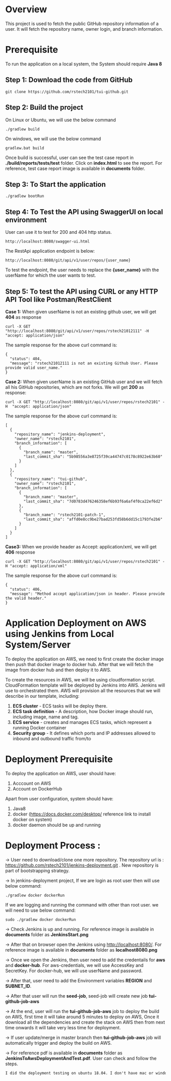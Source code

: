 
# Overview
This project is used to fetch the public GitHub repository information of a user. It will fetch the repository name, owner login, and branch information.

# Prerequisite
To run the application on a local system, the System should require <b>Java 8</b>

## Step 1: Download the code from GitHub
```
git clone https://github.com/rstech2101/tui-github.git
```

## Step 2: Build the project

On Linux or Ubuntu, we will use the below command

```
./gradlew build
```

On windows, we will use the below command

```
gradlew.bat build
```

Once build is successful, user can see the test case report in <b>./build/reports/tests/test</b> folder. Click on <b>index.html</b> to see the report. For reference, test case report image is available in <b>documents</b> folder.

## Step 3: To Start the application
```
./gradlew bootRun
```

## Step 4: To Test the API using SwaggerUI on local environment
User can use it to test for 200 and 404 http status.

```
http://localhost:8080/swagger-ui.html
```

The RestApi application endpoint is below:

```
http://localhost:8080/git/api/v1/user/repos/{user_name}
```

To test the endpoint, the user needs to replace the <b>{user_name}</b> with the userName for which the user wants to test.

## Step 5: To test the API using CURL or any HTTP API Tool like Postman/RestClient

<b>Case 1:</b> When given userName is not an existing github user, we will get <b>404</b> as response

```
curl -X GET "http://localhost:8080/git/api/v1/user/repos/rstech21012111" -H  "accept: application/json"
```
The sample response for the above curl command is:

```
{
  "status": 404,
  "message": "rstech21012111 is not an existing Github User. Please provide valid user_name."
}
```

<b>Case 2:</b> When given userName is an existing GitHub user and we will fetch all his GitHub repositories, which are not forks. We will get <b>200</b> as response:

```
curl -X GET "http://localhost:8080/git/api/v1/user/repos/rstech2101" -H  "accept: application/json"
```

The sample response for the above curl command is:

```
[
  {
    "repository_name": "jenkins-deployment",
    "owner_name": "rstech2101",
    "branch_information": [
      {
        "branch_name": "master",
        "last_commit_sha": "5b98556a3e8725f39ca44747c0178c8922e63b60"
      }
    ]
  },
  {
    "repository_name": "tui-github",
    "owner_name": "rstech2101",
    "branch_information": [
      {
        "branch_name": "master",
        "last_commit_sha": "7d0783d476246358ef6b93f6a6af4f0ca22ef6d2"
      },
      {
        "branch_name": "rstech2101-patch-1",
        "last_commit_sha": "affd0e8cc9be27bad253fd58b6dd15c1793fe2b6"
      }
    ]
  }
]
```

<b>Case3:</b> When we provide header as Accept: application/xml, we will get <b>406</b> response

```
curl -X GET "http://localhost:8080/git/api/v1/user/repos/rstech2101" -H "accept: application/xml"
```

The sample response for the above curl command is:

```
{
  "status": 406,
  "message": "Method accept application/json in header. Please provide the valid header."
}
```

# Application Deployment on AWS using Jenkins from Local System/Server
To deploy the application on AWS, we need to first create the docker image then push that docker image to docker hub. 
After that we will fetch the image from docker hub and then deploy it to AWS.

To create the resources in AWS, we will be using cloudformation script. CloudFormation template will be deployed by Jenkins into AWS.
Jenkins will use to orchestrated them. 
AWS will provision all the resources that we will describe in our template, including:
1. <b>ECS cluster</b> - ECS tasks will be deploy there.
2. <b>ECS task definition</b> - A description, how Docker image should run, including image, name and tag.
3. <b>ECS service</b> - creates and manages ECS tasks, which represent a running Docker container
4. <b>Security group</b> - It defines which ports and IP addresses allowed to inbound and outbound traffic from/to 


# Deployment Prerequisite
To deploy the application on AWS, user should have:
1. Acccount on AWS
2. Account on DockerHub

Apart from user configuration, system should have:
1. Java8
2. docker (<a href="https://docs.docker.com/desktop/">https://docs.docker.com/desktop/</a> reference link to install docker on system)
3. docker daemon should be up and running 

# Deployment Process :  
->  User need to download/clone one more repository. The repository url is : <a href="https://github.com/rstech2101/jenkins-deployment.git">https://github.com/rstech2101/jenkins-deployment.git</a> . New repository is part of bootstrapping strategy.

->  In jenkins-deployment project, If we are login as root user then will use below command: 

```
./gradlew docker dockerRun
```

If we are logging and running the command with other than root user. we will need to use below command:

```
sudo ./gradlew docker dockerRun
```

-> Check Jenkins is up and running. For reference image is available in <b>documents</b> folder as <b>JenkinsStart.png</b>

-> After that on browser open the Jenkins using <a href="http://localhost:8080/">http://localhost:8080/</a>. For reference image is available in <b>documents</b> folder as <b>localhost8080.png</b>

-> Once we open the Jenkins, then user need to add the credentails for <b>aws</b> and <b>docker-hub</b>. For aws-credentials, we will use AccessKey and SecretKey. For docker-hub, we will use userName and password.

-> After that, user need to add the Environment variables <b>REGION</b> and <b>SUBNET_ID</b>. 

-> After that user will run the <b>seed-job</b>, seed-job will create new job <b>tui-github-job-aws</b>

-> At the end, user will run the <b>tui-github-job-aws</b> job to deploy the build on AWS, first time it will take around 5 minutes to deploy on AWS, Once it download all the dependencies and create the stack on AWS then from next time onwards it will take very less time for deployment.

-> If user update/merge in master branch then <b>tui-github-job-aws</b> job will automatically trigger and deploy the build on AWS.

-> For reference pdf is available in <b>documents</b> folder as <b>JenkinsToAwsDeploymentAndTest.pdf</b>. User can check and follow the steps.

```diff
I did the deployment testing on ubuntu 18.04. I don't have mac or windows system to test it.
```
